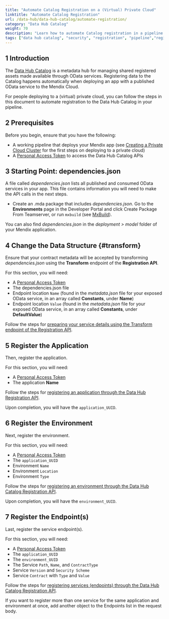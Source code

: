 ```yaml
---
title: "Automate Catalog Registration on a (Virtual) Private Cloud"
linktitle: "Automate Catalog Registration"
url: /data-hub/data-hub-catalog/automate-registration/
category: "Data Hub Catalog"
weight: 70
description: "Learn how to automate Catalog registration in a pipeline deploying to a (virtual) private Cloud."
tags: ["data hub catalog", "security", "registration", "pipeline","register services"]
---
```


## 1 Introduction

The [Data Hub Catalog](/data-hub/data-hub-catalog/) is a metadata hub for managing shared registered assets made available through OData services. Registering data to the Catalog happens automatically when deploying an app with a published OData service to the Mendix Cloud. 

For people deploying to a (virtual) private cloud, you can follow the steps in this document to automate registration to the Data Hub Catalog in your pipeline.

## 2 Prerequisites

Before you begin, ensure that you have the following:

* A working pipeline that deploys your Mendix app (see [Creating a Private Cloud Cluster](/developerportal/deploy/private-cloud-cluster/) for the first steps on deploying to a private cloud)
* A [Personal Access Token](/developerportal/community-tools/warden/) to access the Data Hub Catalog APIs

## 3 Starting Point: dependencies.json

A file called *dependencies.json* lists all published and consumed OData services in your app. This file contains information you will need to make the API calls in the next steps.

* Create an .mda package that includes *dependencies.json*. 
Go to the **Environments** page in the Developer Portal and click Create Package From Teamserver, or run `mxbuild` (see [MxBuild](/refguide/mxbuild/)).

You can also find *dependencies.json* in the *deployment > model* folder of your Mendix application. 

## 4 Change the Data Structure {#transform}

Ensure that your contract metadata will be accepted by transforming *dependencies.json* using the **Transform** endpoint of the **Registration API**.

For this section, you will need:
* A [Personal Access Token](/developerportal/community-tools/warden/)
* The dependencies.json file 
* Endpoint location `Name` (found in the *metadata.json* file for your exposed OData service, in an array called **Constants**, under **Name**)
* Endpoint location `Value` (found in the *metadata.json* file for your exposed OData service, in an array called **Constants**, under **DefaultValue**)

Follow the steps for [preparing your service details using the Transform endpoint of the Registration API](/data-hub/data-hub-catalog/register-data/#transform-api).

## 5 Register the Application

Then, register the application.

For this section, you will need: 
* A [Personal Access Token](/developerportal/community-tools/warden/)
* The application **Name**

Follow the steps for [registering an application through the Data Hub Registration API](/data-hub/data-hub-catalog/register-data/#register-application).

Upon completion, you will have the `application_UUID`.

## 6 Register the Environment 

Next, register the environment.

For this section, you will need:
* A [Personal Access Token](/developerportal/community-tools/warden/)
* The `application_UUID`
* Environment `Name`
* Environment `Location`
* Environment `Type`

Follow the steps for [registering an environment through the Data Hub Catalog Registration API](/data-hub/data-hub-catalog/register-data/#register-environment).

Upon completion, you will have the `environment_UUID`.

## 7 Register the Endpoint(s)

Last, register the service endpoint(s).

For this section, you will need:
* A [Personal Access Token](/developerportal/community-tools/warden/)
* The `application_UUID`
* The `environment_UUID`
* The Service `Path`, `Name`, and `ContractType`
* Service `Version` and `Security Scheme`
* Service `Contract` with `Type` and `Value`

Follow the steps for [registering services (endpoints) through the Data Hub Catalog Registration API](/data-hub/data-hub-catalog/register-data/#register-services).

If you want to register more than one service for the same application and environment at once, add another object to the Endpoints list in the request body.